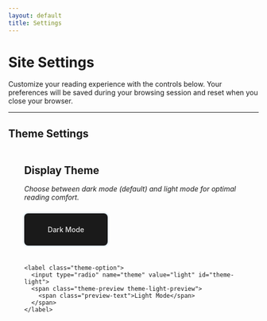 ```yaml
---
layout: default
title: Settings
---
```


# Site Settings

Customize your reading experience with the controls below. Your preferences will be saved during your browsing session and reset when you close your browser.

---

## Theme Settings

<div class="settings-section">
  <h3>Display Theme</h3>
  <p class="setting-description">Choose between dark mode (default) and light mode for optimal reading comfort.</p>
  
  <div class="theme-controls">
    <label class="theme-option">
      <input type="radio" name="theme" value="dark" id="theme-dark" checked>
      <span class="theme-preview theme-dark-preview">
        <span class="preview-text">Dark Mode</span>
      </span>
    </label>
    
    <label class="theme-option">
      <input type="radio" name="theme" value="light" id="theme-light">
      <span class="theme-preview theme-light-preview">
        <span class="preview-text">Light Mode</span>
      </span>
    </label>
  </div>
</div>



<style>
/* Settings Page Specific Styles */
.settings-section {
  margin-bottom: 3rem;
  padding: 2rem;
  background-color: var(--bg-container);
  border-radius: 8px;
  border: 1px solid var(--border-primary);
}

.settings-section h3 {
  margin-top: 0;
  margin-bottom: 1rem;
  color: var(--text-secondary);
  font-size: 1.3rem;
}

.setting-description {
  margin-bottom: 1.5rem;
  color: var(--text-muted);
  font-style: italic;
}

/* Theme Controls */
.theme-controls {
  display: flex;
  gap: 1.5rem;
  flex-wrap: wrap;
}

.theme-option {
  cursor: pointer;
  display: block;
}

.theme-option input[type="radio"] {
  position: absolute;
  opacity: 0;
  width: 0;
  height: 0;
}

.theme-preview {
  display: block;
  padding: 1.5rem;
  border: 2px solid var(--border-primary);
  border-radius: 8px;
  text-align: center;
  transition: all 0.2s ease-in-out;
  min-width: 120px;
}

.theme-option input[type="radio"]:checked + .theme-preview {
  border-color: var(--link-color);
  box-shadow: 0 0 0 3px rgba(102, 179, 255, 0.1);
}

.theme-dark-preview {
  background-color: #1a1a1a;
  color: #e6e6e6;
}

.theme-light-preview {
  background-color: #ffffff;
  color: #333333;
}

.preview-text {
  font-weight: 500;
  font-size: 0.875rem;
}



/* Mobile Adjustments */
@media screen and (max-width: 600px) {
  .settings-section {
    padding: 1.5rem;
    margin-bottom: 2rem;
  }
  
  .theme-controls {
    flex-direction: column;
    gap: 1rem;
  }
  
  .theme-preview {
    min-width: auto;
    padding: 1rem;
  }
}
</style> 